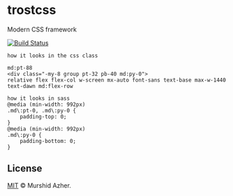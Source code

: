 # trostcss

Modern CSS framework

[![Build Status](https://travis-ci.org/murshidazher/trostcss.svg?branch=master)](https://travis-ci.org/murshidazher/trostcss)


```
how it looks in the css class

md:pt-88
<div class="-my-8 group pt-32 pb-40 md:py-0">
relative flex flex-col w-screen mx-auto font-sans text-base max-w-1440 text-dawn md:flex-row
```

```
how it looks in sass
@media (min-width: 992px)
.md\:pt-0, .md\:py-0 {
    padding-top: 0;
}
@media (min-width: 992px)
.md\:py-0 {
    padding-bottom: 0;
}
```

## License

[MIT](https://github.com/murshidazher/trostcss/blob/master/LICENSE) © Murshid Azher.

